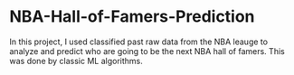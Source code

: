 # NBA-Hall-of-Famers-Prediction
In this project, I used classified past raw data from the NBA leauge to analyze and predict who are going to be the next NBA hall of famers.
This was done by classic ML algorithms.
